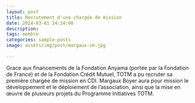 ```yaml
---
layout: post
title: Recrutement d'une chargée de mission
date: 2024-03-01 14:24:00
description: 
tags: membre
categories: sample-posts
image: assets/img/post/margaux-cm.jpg

---
```




Grace aux financements de la Fondation Anyama (portée par la Fondation de France) et de la Fondation Crédit Mutuel, TOTM a pu recruter sa première chargée de mission en CDI. Margaux Boyer aura pour mission le développement et le déploiement de l’association, ainsi que la mise en œuvre de plusieurs projets du Programme Initiatives TOTM.


